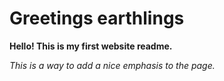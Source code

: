 <h1> Greetings earthlings</h1>

<strong>Hello! This is my first website readme.</strong>

<em>This is a way to add a nice emphasis to the page.</em>
